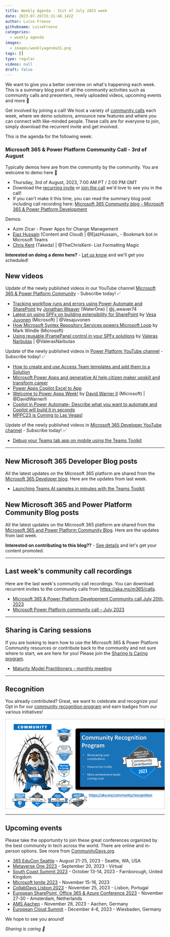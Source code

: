 ```yaml
---
title: Weekly Agenda - 31st of July 2023 week
date: 2023-07-26T15:31:48.142Z
author: Luise Freese
githubname: LuiseFreese
categories:
  - weekly agenda
images:
  - images/weeklyagenda31.png
tags: []
type: regular
videos: null
draft: false
---
```


We want to give you a better overview on what's happening each week. This is a summary blog post of all the community activities such as community calls and presenters, newly uploaded videos, upcoming events and more 🚀

Get involved by joining a call! We host a variety of [community calls](https://aka.ms/community/calls) each week, where we demo solutions, announce new features and where you can connect with like-minded people. These calls are for everyone to join, simply download the recurrent invite and get involved.

This is the agenda for the following week:

### Microsoft 365 & Power Platform Community Call - 3rd of August

Typically demos here are from the community by the community. You are welcome to demo here 👋

* Thursday, 3rd of August, 2023, 7:00 AM PT / 2:00 PM GMT
* Download the [recurring invite](https://aka.ms/spdev-sig-call) or [join the call](https://aka.ms/spdev-sig-call-join) we'd love to see you in the call!
* If you can't make it this time, you can read the summary blog post including call recording here: [Microsoft 365 Community blog - Microsoft 365 & Power Platform Development](https://pnp.github.io/blog/categories/microsoft-365-and-power-platform-development-community-call/)

Demos: 

* Azim Zicar - Power Apps for Change Management
* [Ejaz Hussain](https://twitter.com/EjazHussain_) (Content and Cloud) | @EjazHussain_ - Bookmark bot in Microsoft Teams
* [Chris Kent](https://twitter.com/theChrisKent) (Takeda) | @TheChrisKent- List Formatting Magic


**Interested on doing a demo here?** - [Let us know](https://aka.ms/community/request/demo) and we'll get you scheduled! 


## New videos 

Update of the newly published videos in our YouTube channel [Microsoft 365 & Power Platform Community](https://www.youtube.com/channel/UC_mKdhw-V6CeCM7gTo_Iy7w) - Subscribe today! ✅

* [Tracking workflow runs and errors using Power Automate and SharePoint](https://www.youtube.com/watch?v=NPF2QQEkCj0) by [Jonathan Weaver](https://twitter.com/j_weaver74)​ (WaterOne) \| @j_weaver74
* [Latest on using SPFx on building extensibility for SharePoint](https://www.youtube.com/watch?v=rwvF1qqgb_M) by [Vesa Juvonen](https://twitter.com/vesajuvonen) (Microsoft) | @Vesajuvonen
* [How Microsoft Syntex Repository Services powers Microsoft Loop](https://www.youtube.com/watch?v=OIRd65liVP0) by Mark Windle (Microsoft)
* [Using reusable IFramePanel control in your SPFx solutions](https://www.youtube.com/watch?v=VMD2iVDucbw) by [Valeras Narbutas](https://twitter.com/ValerasNarbutas) | @ValerasNarbutas


Update of the newly published videos in [Power Platform YouTube channel](https://www.youtube.com/@mspowerplatform) - Subscribe today! ✅

* [How to create and use Access Team templates and add them to a Solution](https://www.youtube.com/watch?v=72kJJ1GDh0Y)
* [Microsoft Power Apps and generative AI help citizen maker upskill and transform career](https://www.youtube.com/watch?v=S79vyBHwbUg)
* [Power Apps Copilot Excel to App](https://www.youtube.com/watch?v=hcuSHIsuwNM)
* [Welcome to Power Apps Week!](https://www.youtube.com/watch?v=fEjks_o2ydA) by [David Warner II](https://twitter.com/DavidWarnerII) (Microsoft) | @DavidWarnerII
* [Copilot in Power Automate- Describe what you want to automate and Copilot will build it in seconds](https://www.youtube.com/watch?v=FMz0C6cY1qU)
* [MPPC23 is Coming to Las Vegas!](https://www.youtube.com/watch?v=P4kdBxq8tH0)



Update of the newly published videos in [Microsoft 365 Developer YouTube channel](https://www.youtube.com/@Microsoft365Developer) - Subscribe today! ✅

* [Debug your Teams tab app on mobile using the Teams Toolkit](https://www.youtube.com/watch?v=jktyDGOPGQo)

---

## New Microsoft 365 Developer Blog posts

All the latest updates on the Microsoft 365 platform are shared from the [Microsoft 365 Developer blog](https://devblogs.microsoft.com/microsoft365dev/). Here are the updates from last week.

* [Launching Teams AI samples in minutes with the Teams Toolkit](https://www.youtube.com/watch?v=oj3jr9OJfR0)


## New Microsoft 365 and Power Platform Community Blog posts

All the latest updates on the Microsoft 365 platform are shared from the [Microsoft 365 and Power Platform Community Blog](https://pnp.github.io/blog/). Here are the updates from last week.


**Interested on contributing to this blog??** - [See details](https://pnp.github.io/blog/post/contribute-blog/) and let's get your content promoted.

---

## Last week's community call recordings

Here are the last week's community call recordings. You can download recurrent invites to the community calls from https://aka.ms/m365/calls.

* [Microsoft 365 & Power Platform Development Community call July 20th, 2023](https://www.youtube.com/watch?v=uq9hhXWT74E&t=1018s)
* [Microsoft Power Platform community call – July 2023](https://www.youtube.com/watch?v=qLM6MChvrOk)


---

## Sharing is Caring sessions

If you are looking to learn how to use the Microsoft 365 & Power Platform Community resources or contribute back to the community and not sure where to start, we are here for you! Please join the [Sharing Is Caring program](https://pnp.github.io/sharing-is-caring/).

* [Maturity Model Practitioners - monthly meeting](https://aka.ms/mm4m365/invite)

---

## Recognition

You already contributed? Great, we want to celebrate and recognize you! Opt in for our [community recognition program](https://pnp.github.io/recognitionprogram/) and earn badges from our various initiatives! 

![together-221201.png](images/community-recognization-program.png)

---

## Upcoming events

Please take the opportunity to join these great conferences organized by the best community in tech across the world. There are online and in-person options. See more from [CommunityDays.org](https://www.communitydays.org/).

* [365 EduCon Seattle](https://365educon.com/Seattle/) – August 21-25, 2023 - Seattle, WA, USA
* [Metaverse One 2023](https://www.communitydays.org/event/2023-09-20/metaverse-one-2023) - September 20, 2023 - Virtual
* [South Coast Summit 2023](https://www.southcoastsummit.com/) - October 13-14, 2023 - Farnborough, United Kingdom
* [Microsoft Ignite 2023](https://ignite.microsoft.com/) - November 15-16, 2023
* [CollabDays Lisbon 2023](https://www.collabdays.org/2023-lisbon/) - November 25, 2023 - Lisbon, Portugal
* [European SharePoint, Office 365 & Azure Conference 2023](https://www.sharepointeurope.com/) - November 27-30 - Amsterdam, Netherlands
* [AMS Aachen](https://www.communitydays.org/event/2023-11-28/ams-aachen) - November 28, 2023 - Aachen, Germany
* [European Cloud Summit](https://www.cloudsummit.eu/) - December 4-6, 2023 - Wiesbaden, Germany

We hope to see you around!

_Sharing is caring 🧡_
